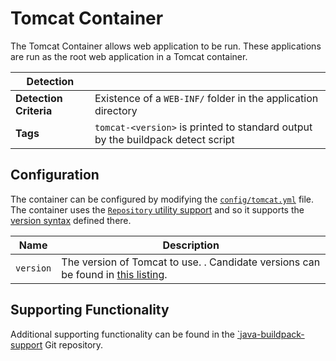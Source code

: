 # Tomcat Container
The Tomcat Container allows web application to be run.  These applications are run as the root web application in a Tomcat container.

| Detection ||
| --- | ---
| **Detection Criteria** | Existence of a `WEB-INF/` folder in the application directory
| **Tags** | `tomcat-<version>` is printed to standard output by the buildpack detect script

## Configuration
The container can be configured by modifying the [`config/tomcat.yml`][tomcat_yml] file.  The container uses the [`Repository` utility support][util_repositories] and so it supports the [version syntax][version_syntax] defined there.

[tomcat_yml]: ../config/tomcat.yml
[util_repositories]: util-repositories.md
[version_syntax]: util-repositories.md#version-syntax-and-ordering

| Name | Description
| ---- | -----------
| `version` | The version of Tomcat to use.  .  Candidate versions can be found in [this listing][tomcat_index_yml].

[tomcat_index_yml]: http://download.pivotal.io.s3.amazonaws.com/tomcat/lucid/x86_64/index.yml


## Supporting Functionality
Additional supporting functionality can be found in the [`java-buildpack-support][java_buildpack_support] Git repository.

[java_buildpack_support]: https://github.com/cloudfoundry/java-buildpack-support
